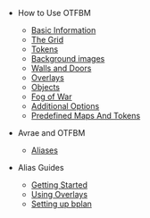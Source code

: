 - How to Use OTFBM

  - [Basic Information](/)
  - [The Grid](/pages/view.md)
  - [Tokens](/pages/tokens.md)
  - [Background images](/pages/background.md)
  - [Walls and Doors](/pages/wallsanddoors.md)
  - [Overlays](/pages/overlays.md)
  - [Objects](/pages/objects.md)
  - [Fog of War](/pages/fogofwar.md)
  - [Additional Options](/pages/addops.md)
  - [Predefined Maps And Tokens](/pages/predefined-maps-and-tokens.md)

- Avrae and OTFBM

  - [Aliases](/pages/aliases.md)

- Alias Guides

  - [Getting Started](/pages/guides_getting_started.md)
  - [Using Overlays](/pages/guides-overlays.md)
  - [Setting up bplan](/pages/setting-up-bplan.md)
